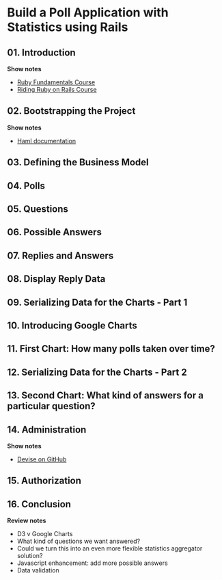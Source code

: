 # Build a Poll Application with Statistics using Rails

## 01. Introduction

**Show notes**

* [Ruby Fundamentals Course](https://courses.tutsplus.com/courses/the-fundamentals-of-ruby)
* [Riding Ruby on Rails Course](https://courses.tutsplus.com/courses/riding-ruby-on-rails)

## 02. Bootstrapping the Project

**Show notes**

* [Haml documentation](https://haml.info)

## 03. Defining the Business Model
## 04. Polls
## 05. Questions
## 06. Possible Answers
## 07. Replies and Answers
## 08. Display Reply Data
## 09. Serializing Data for the Charts - Part 1
## 10. Introducing Google Charts
## 11. First Chart: How many polls taken over time?
## 12. Serializing Data for the Charts - Part 2
## 13. Second Chart: What kind of answers for a particular question?
## 14. Administration

**Show notes**

* [Devise on GitHub](http://github.com/plataformatec/devise#readme)

## 15. Authorization
## 16. Conclusion

**Review notes**

* D3 v Google Charts
* What kind of questions we want answered?
* Could we turn this into an even more flexible statistics aggregator solution?
* Javascript enhancement: add more possible answers
* Data validation

